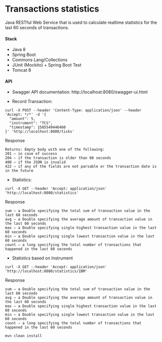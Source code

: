 # Transactions statistics
Java RESTful Web Service that is used to calculate realtime statistics for the last 60 seconds of transactions.

#### Stack
* Java 8
* Spring Boot
* Commons Lang/Collections
* JUnit (Mockito) + Spring Boot Test
* Tomcat 8



#### API



- Swagger API documentation: http://localhost:8080/swagger-ui.html

- Record Transaction: 

```
curl -X POST --header 'Content-Type: application/json' --header 'Accept: */*' -d '{
  "amount": 5,
  "instrument": "TCS",
  "timestamp": 1585549446460
}' 'http://localhost:8080/ticks'
```
Response
```
Returns: Empty body with one of the following:
201 – in case of success
204 – if the transaction is older than 60 seconds
400 – if the JSON is invalid
422 – if any of the fields are not parsable or the transaction date is in the future
```


- Statistics:
```
curl -X GET --header 'Accept: application/json' 'http://localhost:8080/statistics'
```
Response
```
sum – a Double specifying the total sum of transaction value in the last 60 seconds
avg – a Double specifying the average amount of transaction value in the last 60 seconds
max – a Double specifying single highest transaction value in the last 60 seconds
min – a Double specifying single lowest transaction value in the last 60 seconds
count – a long specifying the total number of transactions that happened in the last 60 seconds
```

- Statistics based on Instrument
```
curl -X GET --header 'Accept: application/json' 'http://localhost:8080/statistics/IBM'
```
Response
```
sum – a Double specifying the total sum of transaction value in the last 60 seconds
avg – a Double specifying the average amount of transaction value in the last 60 seconds
max – a Double specifying single highest transaction value in the last 60 seconds
min – a Double specifying single lowest transaction value in the last 60 seconds
count – a long specifying the total number of transactions that happened in the last 60 seconds
```


```
mvn clean install
```

